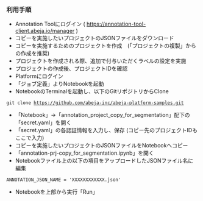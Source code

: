 ### 利用手順
- Annotation Toolにログイン ( https://annotation-tool-client.abeja.io/manager )
- コピーを実施したいプロジェクトのJSONファイルをダウンロード
- コピーを実施するためのプロジェクトを作成　(「プロジェクトの複製」からの作成を推奨)
- プロジェクトを作成される際、追加で付与いただくラベルの設定を実施
- プロジェクトの作成後、プロジェクトIDを確認
- Platformにログイン
- 「ジョブ定義」よりNotebookを起動
- NotebookのTerminalを起動し、以下のGitリポジトリからClone　

<code>git clone https://github.com/abeja-inc/abeja-platform-samples.git</code>

- 「Notebook」→「annotation_project_copy_for_segmentation」配下の「secret.yaml」を開く
- 「secret.yaml」の各認証情報を入力し、保存 (コピー先のプロジェクトIDもここで入力)
- コピーを実施したいプロジェクトのJSONファイルをNotebookへコピー
- 「annotation-prj-copy_for_segmentation.ipynb」を開く
- Notebookファイル上の以下の項目をアップロードしたJSONファイル名に編集

<code>ANNOTATION_JSON_NAME = 'XXXXXXXXXXXX.json'</code>

- Notebookを上部から実行「Run」
